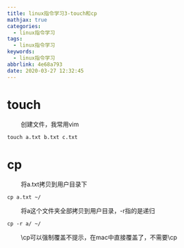 ```yaml
---
title: linux指令学习3-touch和cp
mathjax: true
categories:
  - linux指令学习
tags:
  - linux指令学习
keywords:
  - linux指令学习
abbrlink: 4e68a793
date: 2020-03-27 12:32:45
---
```


# touch
&emsp;&emsp; 创建文件，我常用vim
```
touch a.txt b.txt c.txt 
```

<!---more-->

# cp
&emsp;&emsp; 将a.txt拷贝到用户目录下
```
cp a.txt ~/
```
&emsp;&emsp; 将a这个文件夹全部拷贝到用户目录，-r指的是递归
```
cp -r a/ ~/
```
&emsp;&emsp; \cp可以强制覆盖不提示，在mac中直接覆盖了，不需要\cp




